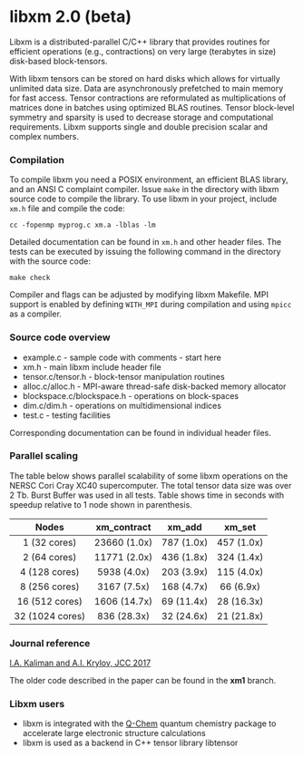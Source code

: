 # libxm 2.0 (beta)

Libxm is a distributed-parallel C/C++ library that provides routines for
efficient operations (e.g., contractions) on very large (terabytes in size)
disk-based block-tensors.

With libxm tensors can be stored on hard disks which allows for virtually
unlimited data size. Data are asynchronously prefetched to main memory for fast
access. Tensor contractions are reformulated as multiplications of matrices
done in batches using optimized BLAS routines. Tensor block-level symmetry and
sparsity is used to decrease storage and computational requirements. Libxm
supports single and double precision scalar and complex numbers.

### Compilation

To compile libxm you need a POSIX environment, an efficient BLAS library, and
an ANSI C complaint compiler. Issue `make` in the directory with libxm source
code to compile the library. To use libxm in your project, include `xm.h` file
and compile the code:

    cc -fopenmp myprog.c xm.a -lblas -lm

Detailed documentation can be found in `xm.h` and other header files. The tests
can be executed by issuing the following command in the directory with the
source code:

    make check

Compiler and flags can be adjusted by modifying libxm Makefile.
MPI support is enabled by defining `WITH_MPI` during compilation and
using `mpicc` as a compiler.

### Source code overview

- example.c - sample code with comments - start here
- xm.h - main libxm include header file
- tensor.c/tensor.h - block-tensor manipulation routines
- alloc.c/alloc.h - MPI-aware thread-safe disk-backed memory allocator
- blockspace.c/blockspace.h - operations on block-spaces
- dim.c/dim.h - operations on multidimensional indices
- test.c - testing facilities

Corresponding documentation can be found in individual header files.

### Parallel scaling

The table below shows parallel scalability of some libxm operations on the
NERSC Cori Cray XC40 supercomputer. The total tensor data size was over 2 Tb.
Burst Buffer was used in all tests. Table shows time in seconds with speedup
relative to 1 node shown in parenthesis.

|      Nodes      |  xm\_contract  |   xm\_add   |   xm\_set   |
|:---------------:|:--------------:|:-----------:|:-----------:|
|  1 (32 cores)   |  23660 (1.0x)  | 787 (1.0x)  | 457 (1.0x)  |
|  2 (64 cores)   |  11771 (2.0x)  | 436 (1.8x)  | 324 (1.4x)  |
|  4 (128 cores)  |   5938 (4.0x)  | 203 (3.9x)  | 115 (4.0x)  |
|  8 (256 cores)  |   3167 (7.5x)  | 168 (4.7x)  |  66 (6.9x)  |
| 16 (512 cores)  |   1606 (14.7x) |  69 (11.4x) |  28 (16.3x) |
| 32 (1024 cores) |    836 (28.3x) |  32 (24.6x) |  21 (21.8x) |

### Journal reference

[I.A. Kaliman and A.I. Krylov, JCC 2017](https://dx.doi.org/10.1002/jcc.24713)

The older code described in the paper can be found in the **xm1** branch.

### Libxm users

- libxm is integrated with the [Q-Chem](http://www.q-chem.com) quantum
  chemistry package to accelerate large electronic structure calculations
- libxm is used as a backend in C++ tensor library libtensor
